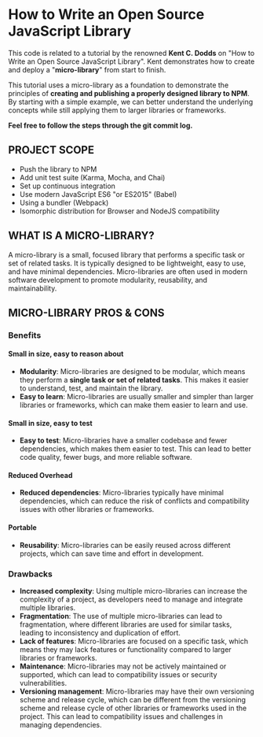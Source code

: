 # How to Write an Open Source JavaScript Library

This code is related to a tutorial by the renowned **Kent C. Dodds** on "How to Write an Open Source JavaScript Library".
Kent demonstrates how to create and deploy a "**micro-library**" from start to finish.

This tutorial uses a micro-library as a foundation to demonstrate the principles of **creating and publishing a properly designed library to NPM**. By starting with a simple example, we can better understand the underlying concepts while still applying them to larger libraries or frameworks.

**Feel free to follow the steps through the git commit log.**

## PROJECT SCOPE

- Push the library to NPM
- Add unit test suite (Karma, Mocha, and Chai)
- Set up continuous integration
- Use modern JavaScript ES6 "or ES2015" (Babel)
- Using a bundler (Webpack)
- Isomorphic distribution for Browser and NodeJS compatibility

## WHAT IS A MICRO-LIBRARY?

A micro-library is a small, focused library that performs a specific task or set of related tasks. It is typically designed to be lightweight, easy to use, and have minimal dependencies. Micro-libraries are often used in modern software development to promote modularity, reusability, and maintainability.

## MICRO-LIBRARY PROS & CONS

### Benefits

#### Small in size, easy to reason about

- **Modularity**: Micro-libraries are designed to be modular, which means they perform a **single task or set of related tasks**. This makes it easier to understand, test, and maintain the library.
- **Easy to learn**: Micro-libraries are usually smaller and simpler than larger libraries or frameworks, which can make them easier to learn and use.

#### Small in size, easy to test

- **Easy to test**: Micro-libraries have a smaller codebase and fewer dependencies, which makes them easier to test. This can lead to better code quality, fewer bugs, and more reliable software.

#### Reduced Overhead

- **Reduced dependencies**: Micro-libraries typically have minimal dependencies, which can reduce the risk of conflicts and compatibility issues with other libraries or frameworks.

#### Portable

- **Reusability**: Micro-libraries can be easily reused across different projects, which can save time and effort in development.

### Drawbacks

- **Increased complexity**: Using multiple micro-libraries can increase the complexity of a project, as developers need to manage and integrate multiple libraries.
- **Fragmentation**: The use of multiple micro-libraries can lead to fragmentation, where different libraries are used for similar tasks, leading to inconsistency and duplication of effort.
- **Lack of features**: Micro-libraries are focused on a specific task, which means they may lack features or functionality compared to larger libraries or frameworks.
- **Maintenance**: Micro-libraries may not be actively maintained or supported, which can lead to compatibility issues or security vulnerabilities.
- **Versioning management**: Micro-libraries may have their own versioning scheme and release cycle, which can be different from the versioning scheme and release cycle of other libraries or frameworks used in the project. This can lead to compatibility issues and challenges in managing dependencies.
